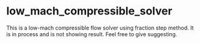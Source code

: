# low_mach_compressible_solver
This is a low-mach compressible flow solver using fraction step method. It is in process and is not showing result. Feel free to give suggesting.
